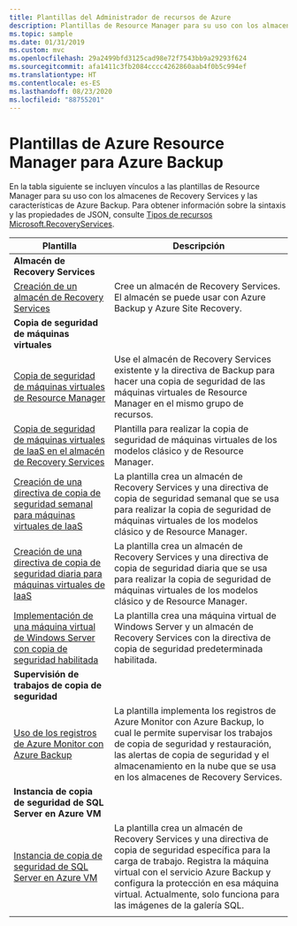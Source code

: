 ```yaml
---
title: Plantillas del Administrador de recursos de Azure
description: Plantillas de Resource Manager para su uso con los almacenes de Recovery Services y las características de Azure Backup
ms.topic: sample
ms.date: 01/31/2019
ms.custom: mvc
ms.openlocfilehash: 29a2499bfd3125cad98e72f7543bb9a29293f624
ms.sourcegitcommit: afa1411c3fb2084cccc4262860aab4f0b5c994ef
ms.translationtype: HT
ms.contentlocale: es-ES
ms.lasthandoff: 08/23/2020
ms.locfileid: "88755201"
---
```

# <a name="azure-resource-manager-templates-for-azure-backup"></a>Plantillas de Azure Resource Manager para Azure Backup

En la tabla siguiente se incluyen vínculos a las plantillas de Resource Manager para su uso con los almacenes de Recovery Services y las características de Azure Backup. Para obtener información sobre la sintaxis y las propiedades de JSON, consulte [Tipos de recursos Microsoft.RecoveryServices](/azure/templates/microsoft.recoveryservices/allversions).

| Plantilla | Descripción |
|---|---|
|**Almacén de Recovery Services** | |
| [Creación de un almacén de Recovery Services](https://github.com/Azure/azure-quickstart-templates/tree/master/101-recovery-services-vault-create)| Cree un almacén de Recovery Services. El almacén se puede usar con Azure Backup y Azure Site Recovery. |
|**Copia de seguridad de máquinas virtuales**| |
| [Copia de seguridad de máquinas virtuales de Resource Manager](https://github.com/Azure/azure-quickstart-templates/tree/master/101-recovery-services-backup-vms) | Use el almacén de Recovery Services existente y la directiva de Backup para hacer una copia de seguridad de las máquinas virtuales de Resource Manager en el mismo grupo de recursos.|
| [Copia de seguridad de máquinas virtuales de IaaS en el almacén de Recovery Services](https://github.com/Azure/azure-quickstart-templates/tree/master/201-recovery-services-backup-classic-resource-manager-vms) | Plantilla para realizar la copia de seguridad de máquinas virtuales de los modelos clásico y de Resource Manager. |
| [Creación de una directiva de copia de seguridad semanal para máquinas virtuales de IaaS](https://github.com/Azure/azure-quickstart-templates/tree/master/101-recovery-services-weekly-backup-policy-create) | La plantilla crea un almacén de Recovery Services y una directiva de copia de seguridad semanal que se usa para realizar la copia de seguridad de máquinas virtuales de los modelos clásico y de Resource Manager.|
| [Creación de una directiva de copia de seguridad diaria para máquinas virtuales de IaaS](https://github.com/Azure/azure-quickstart-templates/tree/master/101-recovery-services-daily-backup-policy-create) | La plantilla crea un almacén de Recovery Services y una directiva de copia de seguridad diaria que se usa para realizar la copia de seguridad de máquinas virtuales de los modelos clásico y de Resource Manager.|
| [Implementación de una máquina virtual de Windows Server con copia de seguridad habilitada](https://github.com/Azure/azure-quickstart-templates/tree/master/101-recovery-services-create-vm-and-configure-backup) | La plantilla crea una máquina virtual de Windows Server y un almacén de Recovery Services con la directiva de copia de seguridad predeterminada habilitada.|
|**Supervisión de trabajos de copia de seguridad** |  |
| [Uso de los registros de Azure Monitor con Azure Backup](https://github.com/Azure/azure-quickstart-templates/tree/master/101-backup-oms-monitoring) | La plantilla implementa los registros de Azure Monitor con Azure Backup, lo cual le permite supervisar los trabajos de copia de seguridad y restauración, las alertas de copia de seguridad y el almacenamiento en la nube que se usa en los almacenes de Recovery Services.|  
|**Instancia de copia de seguridad de SQL Server en Azure VM** |  |
| [Instancia de copia de seguridad de SQL Server en Azure VM](https://github.com/Azure/azure-quickstart-templates/tree/master/101-recovery-services-vm-workload-backup) | La plantilla crea un almacén de Recovery Services y una directiva de copia de seguridad específica para la carga de trabajo. Registra la máquina virtual con el servicio Azure Backup y configura la protección en esa máquina virtual. Actualmente, solo funciona para las imágenes de la galería SQL. |
|   |   |
